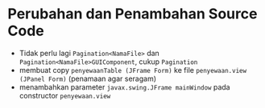 # Perubahan dan Penambahan Source Code
- Tidak perlu lagi `Pagination<NamaFile>` dan `Pagination<NamaFile>GUIComponent`, cukup `Pagination`
- membuat copy `penyewaanTable (JFrame Form)` ke file `penyewaan.view (JPanel Form)` (penamaan agar seragam)
- menambahkan parameter `javax.swing.JFrame mainWindow` pada constructor `penyewaan.view`